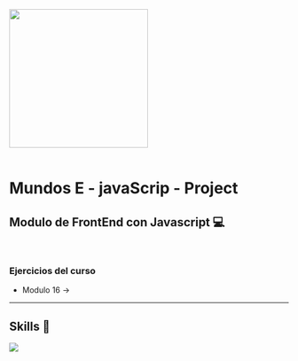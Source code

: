 <img width="250" src="https://avatars.githubusercontent.com/u/73958085?s=460&u=54b58dc50813ef5770f1890f3e3ae7f07960c1e8&v=4">

<br/>
<br/>

# Mundos E - javaScrip - Project

## Modulo de FrontEnd con Javascript 💻

<br/>

### Ejercicios del curso 


- Modulo 16 ->

---

## Skills 🚀

<p>
<img src="https://img.shields.io/badge/Javascript-JS-yellow">
</p>
